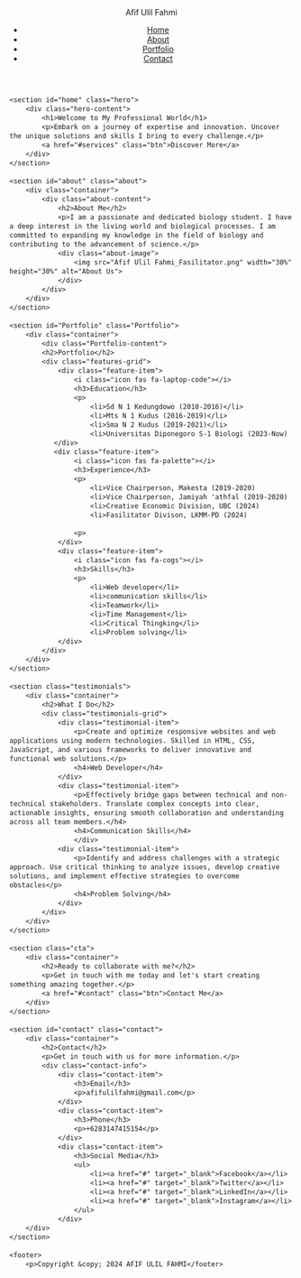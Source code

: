 <!DOCTYPE html>
<html lang="en">

<head>
    <meta charset="UTF-8">
    <meta name="viewport" content="width=device-width, initial-scale=1.0">
    <title>Portfolio Afif Ulil Fahmi</title>
    <link rel="stylesheet" href="styles.css">
</head>

<body>
    <header>
        <div class="logo">Afif Ulil Fahmi</div>
        <nav>
            <ul>
                <li><a href="#home">Home</a></li>
                <li><a href="#about">About</a></li>
                <li><a href="#Portfolio">Portfolio</a></li>
                <li><a href="#contact">Contact</a></li>
            </ul>
        </nav>
    </header>

    <section id="home" class="hero">
        <div class="hero-content">
            <h1>Welcome to My Professional World</h1>
            <p>Embark on a journey of expertise and innovation. Uncover the unique solutions and skills I bring to every challenge.</p>
            <a href="#services" class="btn">Discover More</a>
        </div>
    </section>

    <section id="about" class="about">
        <div class="container">
            <div class="about-content">
                <h2>About Me</h2>
                <p>I am a passionate and dedicated biology student. I have a deep interest in the living world and biological processes. I am committed to expanding my knowledge in the field of biology and contributing to the advancement of science.</p>
                <div class="about-image">
                    <img src="Afif Ulil Fahmi_Fasilitator.png" width="30%" height="30%" alt="About Us">
                </div>
            </div>
        </div>
    </section>

    <section id="Portfolio" class="Portfolio">
        <div class="container">
            <div class="Portfolio-content">
            <h2>Portfolio</h2>
            <div class="features-grid">
                <div class="feature-item">
                    <i class="icon fas fa-laptop-code"></i>
                    <h3>Education</h3>
                    <p> 
                        <li>Sd N 1 Kedungdowo (2010-2016)</li>
                        <li>Mts N 1 Kudus (2016-2019)</li>
                        <li>Sma N 2 Kudus (2019-2021)</li>
                        <li>Universitas Diponegoro S-1 Biologi (2023-Now)
               </div>
               <div class="feature-item">
                    <i class="icon fas fa-palette"></i>
                    <h3>Experience</h3>
                    <p>
                        <li>Vice Chairperson, Makesta (2019-2020)
                        <li>Vice Chairperson, Jamiyah 'athfal (2019-2020)
                        <li>Creative Economic Division, UBC (2024)
                        <li>Fasilitator Divison, LKMM-PD (2024)

                    <p>
                </div>
                <div class="feature-item">
                    <i class="icon fas fa-cogs"></i>
                    <h3>Skills</h3>
                    <p>
                        <li>Web developer</li>
                        <li>communication skills</li>
                        <li>Teamwork</li>
                        <li>Time Management</li>
                        <li>Critical Thingking</li>
                        <li>Problem solving</li>
                </div>
            </div>
        </div>
    </section>

    <section class="testimonials">
        <div class="container">
            <h2>What I Do</h2>
            <div class="testimonials-grid">
                <div class="testimonial-item">
                    <p>Create and optimize responsive websites and web applications using modern technologies. Skilled in HTML, CSS, JavaScript, and various frameworks to deliver innovative and functional web solutions.</p>
                    <h4>Web Developer</h4>
                </div>
                <div class="testimonial-item">
                    <p>Effectively bridge gaps between technical and non-technical stakeholders. Translate complex concepts into clear, actionable insights, ensuring smooth collaboration and understanding across all team members.</h4>
                    <h4>Communication Skills</h4>
                    </div>
                <div class="testimonial-item">
                    <p>Identify and address challenges with a strategic approach. Use critical thinking to analyze issues, develop creative solutions, and implement effective strategies to overcome obstacles</p>
                    <h4>Problem Solving</h4>
                </div>
            </div>
        </div>
    </section>

    <section class="cta">
        <div class="container">
            <h2>Ready to collaborate with me?</h2>
            <p>Get in touch with me today and let's start creating something amazing together.</p>
            <a href="#contact" class="btn">Contact Me</a>
        </div>
    </section>

    <section id="contact" class="contact">
        <div class="container">
            <h2>Contact</h2>
            <p>Get in touch with us for more information.</p>
            <div class="contact-info">
                <div class="contact-item">
                    <h3>Email</h3>
                    <p>afifulilfahmi@gmail.com</p>
                </div>
                <div class="contact-item">
                    <h3>Phone</h3>
                    <p>+6283147415154</p>
                </div>
                <div class="contact-item">
                    <h3>Social Media</h3>
                    <ul>
                        <li><a href="#" target="_blank">Facebook</a></li>
                        <li><a href="#" target="_blank">Twitter</a></li>
                        <li><a href="#" target="_blank">LinkedIn</a></li>
                        <li><a href="#" target="_blank">Instagram</a></li>
                    </ul>
                </div>
        </div>
    </section>
    
    <footer>
        <p>Copyright &copy; 2024 AFIF ULIL FAHMI</footer>
</body>

</html>
